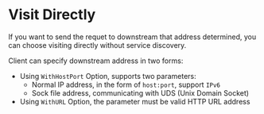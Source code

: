 # Visit Directly

If you want to send the requet to downstream that address determined, you can choose visiting directly without service discovery.

Client can specify downstream address in two forms:

- Using `WithHostPort` Option, supports two parameters:
  - Normal IP address, in the form of `host:port`, support `IPv6`
  - Sock file address, communicating with UDS (Unix Domain Socket) 
- Using `WithURL` Option, the parameter must be valid HTTP URL address
